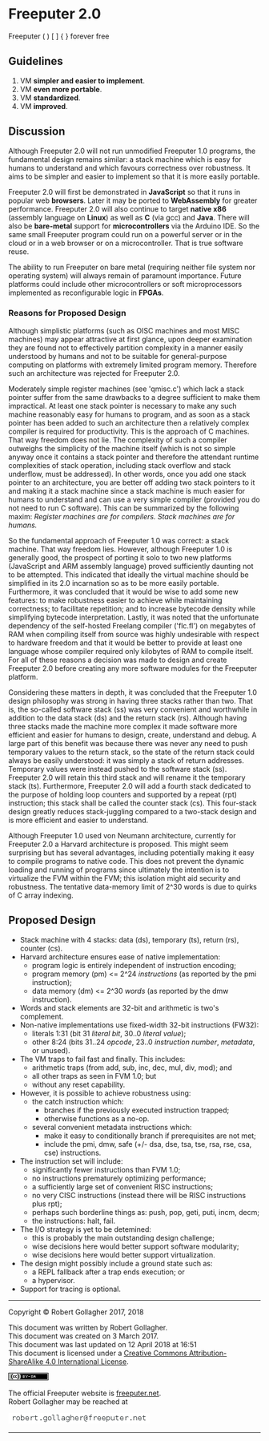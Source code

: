 <meta http-equiv="content-type" content="text/html;charset=utf-8">

# Freeputer 2.0

Freeputer ( ) \[ \] { } forever free

## Guidelines

1. VM **simpler and easier to implement**.
2. VM **even more portable**.
3. VM **standardized**.
3. VM **improved**.

## Discussion

Although Freeputer&nbsp;2.0 will not run unmodified Freeputer&nbsp;1.0 programs, the fundamental design remains similar: a stack machine which is easy for humans to understand and which favours correctness over robustness. It aims to be simpler and easier to implement so that it is more easily portable.

Freeputer&nbsp;2.0 will first be demonstrated in **JavaScript** so that it runs in popular web **browsers**. Later it may be ported to **WebAssembly** for greater performance. Freeputer&nbsp;2.0 will also continue to target **native x86** (assembly language on **Linux**) as well as **C** (via gcc) and **Java**. There will also be **bare-metal** support for **microcontrollers** via the Arduino IDE. So the same small Freeputer program could run on a powerful server or in the cloud or in a web browser or on a microcontroller. That is true software reuse.

The ability to run Freeputer on bare metal (requiring neither file system nor operating system) will always remain of paramount importance. Future platforms could include other microcontrollers or soft microprocessors implemented as reconfigurable logic in **FPGAs**.

### Reasons for Proposed Design

Although simplistic platforms (such as OISC machines and most MISC machines) may appear attractive at first glance, upon deeper examination they are found not to effectively partition complexity in a manner easily understood by humans and not to be suitable for general-purpose computing on platforms with extremely limited program memory. Therefore such an architecture was rejected for Freeputer&nbsp;2.0. 

Moderately simple register machines (see 'qmisc.c') which lack a stack pointer suffer from the same drawbacks to a degree sufficient to make them impractical. At least one stack pointer is necessary to make any such machine reasonably easy for humans to program, and as soon as a stack pointer has been added to such an architecture then a relatively complex compiler is required for productivity. This is the approach of C machines. That way freedom does not lie. The complexity of such a compiler outweighs the simplicity of the machine itself (which is not so simple anyway once it contains a stack pointer and therefore the attendant runtime complexities of stack operation, including stack overflow and stack underflow, must be addressed). In other words, once you add one stack pointer to an architecture, you are better off adding two stack pointers to it and making it a stack machine since a stack machine is much easier for humans to understand and can use a very simple compiler (provided you do not need to run C software). This can be summarized by the following maxim: *Register machines are for compilers. Stack machines are for humans.*

So the fundamental approach of Freeputer&nbsp;1.0 was correct: a stack machine. That way freedom lies. However, although Freeputer&nbsp;1.0 is generally good, the prospect of porting it solo to two new platforms (JavaScript and ARM assembly language) proved sufficiently daunting not to be attempted. This indicated that ideally the virtual machine should be simplified in its 2.0 incarnation so as to be more easily portable. Furthermore, it was concluded that it would be wise to add some new features: to make robustness easier to achieve while maintaining correctness; to facilitate repetition; and to increase bytecode density while simplifying bytecode interpretation. Lastly, it was noted that the unfortunate dependency of the self-hosted Freelang compiler ('flc.fl') on megabytes of RAM when compiling itself from source was highly undesirable with respect to hardware freedom and that it would be better to provide at least one language whose compiler required only kilobytes of RAM to compile itself. For all of these reasons a decision was made to design and create Freeputer&nbsp;2.0 before creating any more software modules for the Freeputer platform.

Considering these matters in depth, it was concluded that the Freeputer&nbsp;1.0 design philosophy was strong in having three stacks rather than two. That is, the so-called software stack (ss) was very convenient and worthwhile in addition to the data stack (ds) and the return stack (rs). Although having three stacks made the machine more complex it made software more efficient and easier for humans to design, create, understand and debug. A large part of this benefit was because there was never any need to push temporary values to the return stack, so the state of the return stack could always be easily understood: it was simply a stack of return addresses. Temporary values were instead pushed to the software stack (ss). Freeputer&nbsp;2.0 will retain this third stack and will rename it the temporary stack (ts). Furthermore, Freeputer&nbsp;2.0 will add a fourth stack dedicated to the purpose of holding loop counters and supported by a repeat (rpt) instruction; this stack shall be called the counter stack (cs). This four-stack design greatly reduces stack-juggling compared to a two-stack design and is more efficient and easier to understand.

Although Freeputer&nbsp;1.0 used von Neumann architecture, currently for Freeputer&nbsp;2.0 a Harvard architecture is proposed. This might seem surprising but has several advantages, including potentially making it easy to compile programs to native code. This does not prevent the dynamic loading and running of programs since ultimately the intention is to virtualize the FVM within the FVM; this isolation might aid security and robustness. The tentative data-memory limit of 2^30 words is due to quirks of C array indexing.

## Proposed Design

- Stack machine with 4 stacks: data (ds), temporary (ts), return (rs), counter (cs).
- Harvard architecture ensures ease of native implementation:
    - program logic is entirely independent of instruction encoding;
    - program memory (pm) <= 2^24 *instructions* (as reported by the pmi instruction);
    - data memory (dm) <= 2^30 *words* (as reported by the dmw instruction).
- Words and stack elements are 32-bit and arithmetic is two's complement.
- Non-native implementations use fixed-width 32-bit instructions (FW32):
    - literals 1:31 (bit 31 *literal bit*, 30..0 *literal value*);
    - other 8:24 (bits 31..24 *opcode*, 23..0 *instruction number*, *metadata*, or unused).
- The VM traps to fail fast and finally. This includes:
    - arithmetic traps (from add, sub, inc, dec, mul, div, mod); and
    - all other traps as seen in FVM 1.0; but
    - without any reset capability.
- However, it is possible to achieve robustness using:
    - the catch instruction which:
        - branches if the previously executed instruction trapped;
        - otherwise functions as a no-op.
    - several convenient metadata instructions which:
        - make it easy to conditionally branch if prerequisites are not met;
        - include the pmi, dmw, safe (+/- dsa, dse, tsa, tse, rsa, rse, csa, cse) instructions.
- The instruction set will include:
    - significantly fewer instructions than FVM 1.0;
    - no instructions prematurely optimizing performance;
    - a sufficiently large set of convenient RISC instructions;
    - no very CISC instructions (instead there will be RISC instructions plus rpt);
    - perhaps such borderline things as: push, pop, geti, puti, incm, decm;
    - the instructions: halt, fail.
- The I/O strategy is yet to be detemined:
    - this is probably the main outstanding design challenge;
    - wise decisions here would better support software modularity;
    - wise decisions here would better support virtualization.
- The design might possibly include a ground state such as:
    - a REPL fallback after a trap ends execution; or
    - a hypervisor.
- Support for tracing is optional.


---

Copyright © Robert Gollagher 2017, 2018  

This document was written by Robert Gollagher.  
This document was created on 3 March 2017.  
This document was last updated on 12 April 2018 at 16:51  
This document is licensed under a [Creative Commons Attribution-ShareAlike 4.0 International License](http://creativecommons.org/licenses/by-sa/4.0/).

[![](doc/img/80x15.png)](http://creativecommons.org/licenses/by-sa/4.0/)


The official Freeputer website is [freeputer.net](http://www.freeputer.net).  
Robert Gollagher may be reached at

![](doc/img/abc.png)

---

